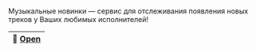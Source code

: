 <h1 align="left">
  <a href="image.png" width="250" alt="newRelease logo"></a>
</h1>

Музыкальные новинки — сервис для отслеживания появления новых треков у Ваших любимых исполнителей!

| 🎸 [Open](https://vk.com/app7647010) |
|----------------------------------------------|
